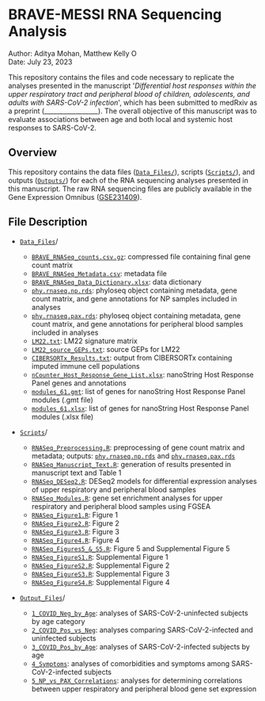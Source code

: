 # BRAVE-MESSI RNA Sequencing Analysis

Author: Aditya Mohan, Matthew Kelly <a href="https://orcid.org/0000-0001-8819-2315" target="orcid.widget" rel="noopener noreferrer" style="vertical-align:top;"><img src="https://orcid.org/sites/default/files/images/orcid_16x16.png" style="width:1em;margin-right:.5em;" alt="ORCID iD icon"></a>  
Date: July 23, 2023

This repository contains the files and code necessary to replicate the analyses presented in the manuscript '_Differential host responses within the upper respiratory tract and peripheral blood of children, adolescents, and adults with SARS-CoV-2 infection_', which has been submitted to medRxiv as a preprint (_________________). The overall objective of this manuscript was to evaluate associations between age and both local and systemic host responses to SARS-CoV-2. 

## Overview

This repository contains the data files ([`Data_Files/`](Data_Files/)), scripts ([`Scripts/`](Scripts/)), and outputs ([`Outputs/`](Outputs/)) for each of the RNA sequencing analyses presented in this manuscript. The raw RNA sequencing files are publicly available in the Gene Expression Omnibus ([GSE231409](https://www.ncbi.nlm.nih.gov/bioproject/?term=GSE231409)). 

## File Description

- [`Data_Files`](Data_Files/)/

  - [`BRAVE_RNASeq_counts.csv.gz`](Data_Files/BRAVE_RNASeq_counts.csv.gz): compressed file containing final gene count matrix
  - [`BRAVE_RNASeq_Metadata.csv`](Data_Files/BRAVE_RNASeq_Metadata.csv): metadata file
  - [`BRAVE_RNASeq_Data_Dictionary.xlsx`](Data_Files/BRAVE_RNASeq_Data_Dictionary.xlsx): data dictionary
  - [`phy.rnaseq.np.rds`](Data_Files/phy.rnaseq.np.rds): phyloseq object containing metadata, gene count matrix, and gene annotations for NP samples included in analyses
  - [`phy.rnaseq.pax.rds`](Data_Files/phy.rnaseq.pax.rds): phyloseq object containing metadata, gene count matrix, and gene annotations for peripheral blood samples included in analyses
  - [`LM22.txt`](Data_Files/CIBERSORTx/LM22.txt): LM22 signature matrix
  - [`LM22_source_GEPs.txt`](Data_Files/CIBERSORTx/LM22_source_GEPs.txt): source GEPs for LM22
  - [`CIBERSORTx_Results.txt`](Data_Files/CIBERSORTx/CIBERSORTx_Results.txt): output from CIBERSORTx containing imputed immune cell populations
  - [`nCounter_Host_Response_Gene_List.xlsx`](Data_Files/nCounter_Host_Response/nCounter_Host_Response_Gene_List.xlsx): nanoString Host Response Panel genes and annotations
  - [`modules_61.gmt`](Data_Files/nCounter_Host_Response/modules_61.gmt): list of genes for nanoString Host Response Panel modules (.gmt file)
  - [`modules_61.xlsx`](Data_Files/nCounter_Host_Response/modules_61.xlsx): list of genes for nanoString Host Response Panel modules (.xlsx file)

- [`Scripts`](Scripts/)/

  - [`RNASeq_Preprocessing.R`](Scripts/RNASeq_Preprocessing.R): preprocessing of gene count matrix and metadata; outputs: [`phy.rnaseq.np.rds`](Data_Files/phy.rnaseq.np.rds) and [`phy.rnaseq.pax.rds`](Data_Files/phy.rnaseq.pax.rds)
  - [`RNASeq_Manuscript_Text.R`](Scripts/RNASeq_Manuscript_Text.R): generation of results presented in manuscript text and Table 1
  - [`RNASeq_DESeq2.R`](Scripts/RNASeq_DESeq2.R): DESeq2 models for differential expression analyses of upper respiratory and peripheral blood samples
  - [`RNASeq_Modules.R`](Scripts/RNASeq_Modules.R): gene set enrichment analyses for upper respiratory and peripheral blood samples using FGSEA
  - [`RNASeq_Figure1.R`](Scripts/RNASeq_Figure1.R): Figure 1
  - [`RNASeq_Figure2.R`](Scripts/RNASeq_Figure2.R): Figure 2
  - [`RNASeq_Figure3.R`](Scripts/RNASeq_Figure3.R): Figure 3
  - [`RNASeq_Figure4.R`](Scripts/RNASeq_Figure4.R): Figure 4
  - [`RNASeq_Figures5_&_S5.R`](Scripts/RNASeq_Figures5_&_S5.R): Figure 5 and Supplemental Figure 5
  - [`RNASeq_FigureS1.R`](Scripts/RNASeq_FigureS1.R): Supplemental Figure 1
  - [`RNASeq_FigureS2.R`](Scripts/RNASeq_FigureS2.R): Supplemental Figure 2
  - [`RNASeq_FigureS3.R`](Scripts/RNASeq_FigureS3.R): Supplemental Figure 3
  - [`RNASeq_FigureS4.R`](Scripts/RNASeq_FigureS4.R): Supplemental Figure 4

- [`Output_Files`](Output_Files/)/

  - [`1_COVID_Neg_by_Age`](Output_Files/1_COVID_Neg_by_Age/): analyses of SARS-CoV-2-uninfected subjects by age category
  - [`2_COVID_Pos_vs_Neg`](Output_Files/2_COVID_Pos_vs_Neg/): analyses comparing SARS-CoV-2-infected and uninfected subjects
  - [`3_COVID_Pos_by_Age`](Output_Files/3_COVID_Pos_by_Age/): analyses of SARS-CoV-2-infected subjects by age
  - [`4_Symptoms`](Output_Files/4_Symptoms/): analyses of comorbidities and symptoms among SARS-CoV-2-infected subjects
  - [`5_NP_vs_PAX_Correlations`](Output_Files/5_NP_vs_PAX_Correlations/): analyses for determining correlations between upper respiratory and peripheral blood gene set expression
